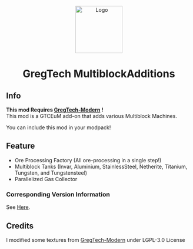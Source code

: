 <p align="center"><img src="https://github.com/MrKono/GregTechMultiblockAdditions/blob/master/src/main/resources/assets/mop/textures/logo.png" alt="Logo" width="128" height="128"></p>
<h1 align="center">GregTech MultiblockAdditions</h1>


## Info

**This mod Requires [GregTech-Modern](https://github.com/GregTechCEu/GregTech-Modern) !**<br>
This mod is a GTCEuM add-on that adds various Multiblock Machines.

You can include this mod in your modpack!

## Feature
- Ore Processing Factory (All ore-processing in a single step!)
- Multiblock Tanks (Invar, Aluminium, StainlessSteel, Netherite, Titanium, Tungsten, and Tungstensteel)
- Parallelized Gas Collector

### Corresponding Version Information
See [Here](https://github.com/MrKono/GregTechMultiblockAdditions/blob/master/CorrespondingVersion.md).

## Credits
I modified some textures from [GregTech-Modern](https://github.com/GregTechCEu/GregTech-Modern) under LGPL-3.0 License
<br>
